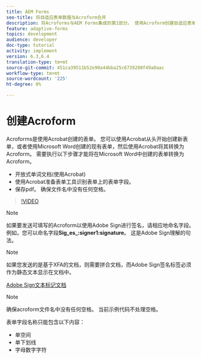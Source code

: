 ```yaml
---
title: AEM Forms
seo-title: 将自适应表单数据与Acroform合并
description: 将Acroforms与AEM Forms集成的第1部分。 使用Acroform创建自适应表单并合并数据以获得PDF。
feature: adaptive-forms
topics: development
audience: developer
doc-type: tutorial
activity: implement
version: 6.3,6.4
translation-type: tm+mt
source-git-commit: 451ca39511b52e90a44bba25c6739280f49a0aac
workflow-type: tm+mt
source-wordcount: '225'
ht-degree: 0%

---
```



# 创建Acroform

Acroforms是使用Acrobat创建的表单。 您可以使用Acrobat从头开始创建新表单，或者使用Microsoft Word创建的现有表单，然后使用Acrobat将其转换为Acroform。 需要执行以下步骤才能将在Microsoft Word中创建的表单转换为Acroform。

* 开放式单词文档(使用Acrobat)
* 使用Acrobat准备表单工具识别表单上的表单字段。
* 保存pdf。 确保文件名中没有任何空格。


>[!VIDEO](https://video.tv.adobe.com/v/22575?quality=9&learn=on)

>[!NOTE]
>
>如果要发送可填写的Acroform以使用Adobe Sign进行签名，请相应地命名字段。 例如，您可以命名字段&#x200B;**Sig_es_:signer1:signature**。 这是Adobe Sign理解的句法。

>[!NOTE]
>
>如果您发送的是基于XFA的文档，则需要拼合文档，而Adobe Sign签名标签必须作为静态文本显示在文档中。

[Adobe Sign文本标记文档](https://helpx.adobe.com/sign/using/text-tag.html)

>[!NOTE]
>
>确保acroform文件名中没有任何空格。 当前示例代码不处理空格。
>
>表单字段名称只能包含以下内容：
>
>* 单空间
>* 单下划线
>* 字母数字字符

